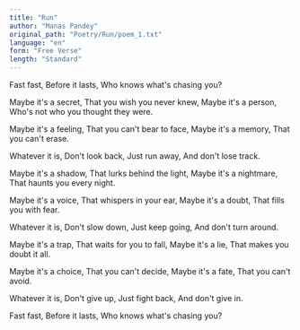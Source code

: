 ```yaml
---
title: "Run"
author: "Manas Pandey"
original_path: "Poetry/Run/poem_1.txt"
language: "en"
form: "Free Verse"
length: "Standard"
---
```

Fast fast,
Before it lasts,
Who knows what's chasing you?

Maybe it's a secret,
That you wish you never knew,
Maybe it's a person,
Who's not who you thought they were.

Maybe it's a feeling,
That you can't bear to face,
Maybe it's a memory,
That you can't erase.

Whatever it is,
Don't look back,
Just run away,
And don't lose track.

Maybe it's a shadow,
That lurks behind the light,
Maybe it's a nightmare,
That haunts you every night.

Maybe it's a voice,
That whispers in your ear,
Maybe it's a doubt,
That fills you with fear.

Whatever it is,
Don't slow down,
Just keep going,
And don't turn around.

Maybe it's a trap,
That waits for you to fall,
Maybe it's a lie,
That makes you doubt it all.

Maybe it's a choice,
That you can't decide,
Maybe it's a fate,
That you can't avoid.

Whatever it is,
Don't give up,
Just fight back,
And don't give in.

Fast fast,
Before it lasts,
Who knows what's chasing you?